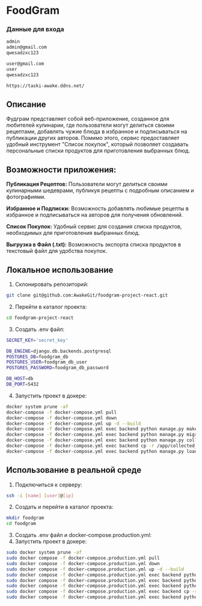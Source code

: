 # FoodGram

### Данные для входа

```bash 
admin
admin@gmail.com
qwesadzxc123

user@gmail.com
user
qwesadzxc123

https://taski-awake.ddns.net/
````

## Описание

Фудграм представляет собой веб-приложение, созданное для
любителей кулинарии, где пользователи могут делиться своими рецептами,
добавлять чужие блюда в избранное и подписываться на публикации других авторов.
Помимо этого, сервис предоставляет удобный инструмент "Список покупок", который
позволяет создавать персональные списки продуктов для приготовления выбранных
блюд.

## Возможности приложения:

**Публикация Рецептов:** Пользователи могут делиться своими кулинарными
шедеврами,
публикуя рецепты с подробным описанием и фотографиями.

**Избранное и Подписки:** Возможность добавлять любимые рецепты в избранное и
подписываться на авторов для получения обновлений.

**Список Покупок:** Удобный сервис для создания списка продуктов, необходимых
для
приготовления выбранных блюд.

**Выгрузка в Файл (.txt):** Возможность экспорта списка продуктов в текстовый
файл
для удобства покупок.

## Локальное использование

1. Склонировать репозиторий:

```bash
git clone git@github.com:AwakeGit/foodgram-project-react.git
```

2. Перейти в каталог проекта:

```bash
cd foodgram-project-react
```

3. Создать .env файл:

```bash
SECRET_KEY='secret_key'

DB_ENGINE=django.db.backends.postgresql
POSTGRES_DB=foodgram_db
POSTGRES_USER=foodgram_db_user
POSTGRES_PASSWORD=foodgram_db_password

DB_HOST=db
DB_PORT=5432
```

4. Запустить проект в докере:

```bash
docker system prune -af
docker-compose -f docker-compose.yml pull
docker-compose -f docker-compose.yml down
docker-compose -f docker-compose.yml up -d --build
docker-compose -f docker-compose.yml exec backend python manage.py makemigrations   
docker-compose -f docker-compose.yml exec backend python manage.py migrate
docker-compose -f docker-compose.yml exec backend python manage.py collectstatic --noinput
docker-compose -f docker-compose.yml exec backend cp -r /app/collected_static/. /backend_static/static/
docker-compose -f docker-compose.yml exec backend python manage.py load_data
```

## Использование в реальной среде

1. Подключиться к серверу:
```bash
ssh -i [name] [user]@[ip]
```
2. Создать и перейти в каталог проекта:
```bash
mkdir foodgram
cd foodgram
```
3. Создать .env файл и docker-compose.production.yml:
4. Запустить проект в докере:
```bash
sudo docker system prune -af
sudo docker compose -f docker-compose.production.yml pull
sudo docker compose -f docker-compose.production.yml down
sudo docker compose -f docker-compose.production.yml up -d --build
sudo docker compose -f docker-compose.production.yml exec backend python manage.py makemigrations
sudo docker compose -f docker-compose.production.yml exec backend python manage.py migrate
sudo docker compose -f docker-compose.production.yml exec backend python manage.py collectstatic --noinput
sudo docker compose -f docker-compose.production.yml exec backend cp -r /app/collected_static/. /backend_static/static/
sudo docker compose -f docker-compose.production.yml exec backend python manage.py load_data
```